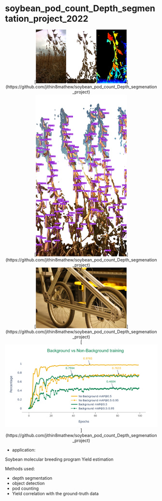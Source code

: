 # soybean_pod_count_Depth_segmentation_project_2022

<div style="text-align: center;">
  [<img src="mouseRGB.png" width="300">](https://github.com/jithin8mathew/soybean_pod_count_Depth_segmenation_project)
</div>

<div style="text-align: center;">
  [<img src="5.png" width="300">](https://github.com/jithin8mathew/soybean_pod_count_Depth_segmenation_project)
</div>

<div style="text-align: center;">
  [<img src="platform.png" width="300">](https://github.com/jithin8mathew/soybean_pod_count_Depth_segmenation_project)
</div>

<div style="text-align: center;">
  [<img src="Training_comparison.png" width="600">](https://github.com/jithin8mathew/soybean_pod_count_Depth_segmenation_project)
</div>

- application:

Soybean molecular breeding program
Yield estimation

Methods used:
- depth segmentation
- object detection
- pod counting
- Yield correlation with the ground-truth data
